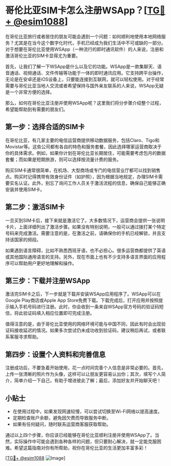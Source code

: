 # 哥伦比亚SIM卡怎么注册WSApp？[[TG💪+ @esim1088](https://t.me/s/esim1088)]

在哥伦比亚旅行或者居住的朋友可能会遇到一个问题：如何顺利地使用本地网络服务？尤其是在当今这个数字化时代，手机已经成为我们生活中不可或缺的一部分。对于想要在哥伦比亚使用WSApp（一种流行的即时通讯软件）的人来说，注册和激活哥伦比亚的SIM卡显得尤为重要。

首先，让我们了解一下WSApp是什么以及它的功能。WSApp是一款集聊天、语音通话、视频通话、文件传输等功能于一体的即时通讯应用。它支持跨平台操作，无论是在安卓还是iOS设备上，只要能连接到互联网，就可以轻松使用。对于经常需要与哥伦比亚当地人交流或者希望保持与国外亲友联系的人来说，WSApp无疑是一个非常方便的选择。

那么，如何在哥伦比亚注册并使用WSApp呢？这里我们将分步骤介绍整个过程，希望能帮助到有需要的朋友们。

## 第一步：选择合适的SIM卡

在哥伦比亚，有几家主要的电信运营商提供移动数据服务，包括Claro、Tigo和Movistar等。这些公司都有各自的特色和服务套餐，因此选择哪家运营商取决于你的具体需求。例如，如果你计划在哥伦比亚长期居住，可能需要考虑包月的数据套餐；而如果是短期旅游，则可以选择按流量计费的服务。

购买SIM卡通常很简单，在机场、大型商场或专门的电信营业厅都可以找到销售点。购买时记得携带有效身份证件（如护照），因为根据当地规定，办理SIM卡需要实名认证。此外，别忘了询问工作人员关于激活流程的信息，确保自己能够正确安装并使用SIM卡。

## 第二步：激活SIM卡

一旦买到SIM卡后，接下来就是激活它了。大多数情况下，运营商会提供一张说明卡片，上面详细列出了激活步骤。如果没有特别说明，一般可以通过拨打某个特定号码来完成激活。需要注意的是，在激活之前，请确保你的手机已经解锁，并且支持该国家的频段。

如果遇到语言障碍，比如不熟悉西班牙语，也不必担心。很多运营商都提供了英语或其他国际通用语言的支持。另外，现在市面上也有不少支持多语言界面的应用程序可以帮助用户更好地理解和操作。

## 第三步：下载并注册WSApp

激活完SIM卡之后，下一步就是下载并安装WSApp应用程序了。WSApp可以在Google Play商店或Apple App Store免费下载。下载完成后，打开应用并按照提示输入手机号码进行注册。此时，你会收到一条来自WSApp官方号码的验证码短信，将此验证码填入相应位置即可完成注册。

值得注意的是，由于哥伦比亚使用的网络环境可能与中国不同，因此有时会出现验证码接收延迟的情况。如果多次尝试仍未成功收到验证码，建议稍后再试，或者联系客服寻求帮助。

## 第四步：设置个人资料和完善信息

注册成功后，不要急着开始使用，花一点时间完善个人信息是非常必要的。首先，上传一张清晰的照片作为头像，这样可以让朋友更容易认出你；其次，填写个人简介，简单介绍一下自己，有助于增进彼此了解；最后，添加好友并开始聊天吧！

## 小贴士

- 在使用过程中，如果发现网速较慢，可以尝试切换至Wi-Fi网络以提高速度。
- 定期检查账户余额，避免因欠费而导致服务中断。
- 如果有任何疑问，随时联系运营商客服获取帮助。

通过以上四个步骤，你应该已经能够在哥伦比亚顺利注册并使用WSApp了。当然，实际操作中可能会遇到各种各样的问题，但只要耐心解决，就一定能克服困难。希望这篇指南对你有所帮助，祝你在哥伦比亚的生活更加丰富多彩！

[[TG💪+ @esim1088](https://t.me/s/esim1088) ![Image](https://i.postimg.cc/4NQfJmqS/Snipaste-2025-05-13-00-14-12.png)]